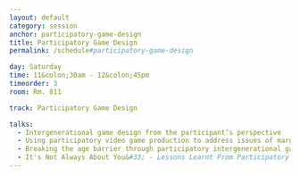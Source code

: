 ```yaml
---
layout: default
category: session
anchor: participatory-game-design
title: Participatory Game Design
permalink: /schedule#participatory-game-design

day: Saturday
time: 11&colon;30am - 12&colon;45pm
timeorder: 3
room: Rm. 811

track: Participatory Game Design

talks:
  - Intergenerational game design from the participant’s perspective
  - Using participatory video game production to address issues of marginalization with LGBTQIA&#43; youth
  - Breaking the age barrier through participatory intergenerational game design
  - It's Not Always About You&#33; - Lessons Learnt From Participatory Deep Game Design
---
```

